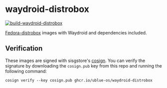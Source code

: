# waydroid-distrobox

[![build-waydroid-distrobox](https://github.com/ublue-os/waydroid-distrobox/actions/workflows/build.yml/badge.svg)](https://github.com/ublue-os/waydroid-distrobox/actions/workflows/build.yml) 

[Fedora-distrobox](https://github.com/ublue-os/fedora-distrobox) images with Waydroid and dependencies included.

## Verification

These images are signed with sisgstore's [cosign](https://docs.sigstore.dev/cosign/overview/). You can verify the signature by downloading the `cosign.pub` key from this repo and running the following command:

    cosign verify --key cosign.pub ghcr.io/ublue-os/waydroid-distrobox
